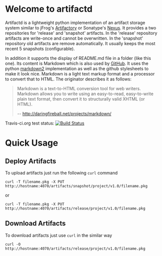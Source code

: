 # Welcome to artifactd

Artifactd is a lightweight python implementation of an artifact storage system
similar to jFrog's [Artifactory](https://www.jfrog.com/open-source/) or
Sonatype's [Nexus](http://www.sonatype.org/nexus/). It provides a two
repositories for 'release' and 'snapshot' artifacts. In the 'release'
repository artifacts are write-once and cannot be overwritten. In the
'snapshot' repository old artifacts are remove automatically. It usually
keeps the most recent 5 snapshots (configurable).

In addition it supports the display of README.md file in a folder (like
this one). Its content is Markdown which is also used by
[GitHub](https://github.com). It uses the python
[markdown2](https://github.com/trentm/python-markdown2) implementation as
well as the github stylesheets to make it look nice. Markdown is a light
text markup format and a processor to convert that to HTML.
The originator describes it as follows:

> Markdown is a text-to-HTML conversion tool for web writers.
> Markdown allows you to write using an easy-to-read,
> easy-to-write plain text format, then convert it to
> structurally valid XHTML (or HTML).
>
> -- <http://daringfireball.net/projects/markdown/>

Travis-ci.org test status: [![Build Status](https://travis-ci.org/cwacha/artifactd.svg?branch=master)](https://travis-ci.org/cwacha/artifactd)

# Quick Usage
## Deploy Artifacts

To upload artifacts just run the following `curl` command

    curl -T filename.pkg -X PUT http://hostname:4070/artifacts/snapshot/project/v1.0/filename.pkg

or

    curl -T filename.pkg -X PUT http://hostname:4070/artifacts/release/project/v1.0/filename.pkg

## Download Artifacts

To download artifacts just use `curl` in the similar way

    curl -O http://hostname:4070/artifacts/release/project/v1.0/filename.pkg

